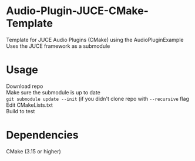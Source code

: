 # Audio-Plugin-JUCE-CMake-Template
Template for JUCE Audio Plugins (CMake) using the AudioPluginExample  
Uses the JUCE framework as a submodule  

# Usage
Download repo  
Make sure the submodule is up to date    
```git submodule update --init``` (if you didn't clone repo with ```--recursive``` flag  
Edit CMakeLists.txt  
Build to test  

# Dependencies
CMake (3.15 or higher)  

